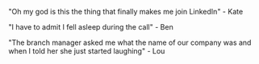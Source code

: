 "Oh my god is this the thing that finally makes me join LinkedIn" - Kate

"I have to admit I fell asleep during the call" - Ben

"The branch manager asked me what the name of our company was and when I told her she just started laughing" - Lou


